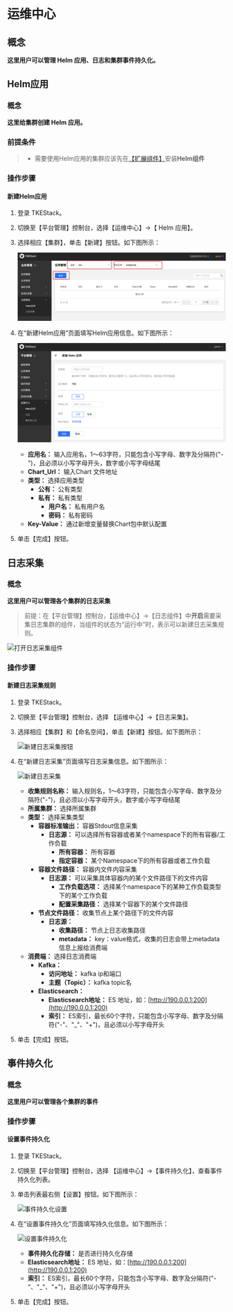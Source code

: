 # 运维中心

## 概念

**这里用户可以管理 Helm 应用、日志和集群事件持久化。**

## Helm应用

### 概念

**这里给集群创建 Helm 应用。**

### 前提条件

> * 需要使用Helm应用的集群应该先在[【扩展组件】](../addon-mgmt.md)安装**Helm组件**

### 操作步骤

#### 新建Helm应用

1. 登录 TKEStack。
2. 切换至【平台管理】控制台，选择【运维中心】-&gt;【 Helm 应用】。
3. 选择相应【集群】，单击【新建】按钮。如下图所示：

   ![&#x65B0;&#x5EFA;Helm&#x6309;&#x94AE;](../../../.gitbook/assets/新建Helm按钮.png)

4. 在“新建Helm应用”页面填写Helm应用信息。如下图所示：

   ![&#x65B0;&#x5EFA;Helm&#x5E94;&#x7528;](../../../.gitbook/assets/xin-jian-helm-ying-yong-%20%281%29%20%281%29.png)

   * **应用名：** 输入应用名，1～63字符，只能包含小写字母、数字及分隔符\("-"\)，且必须以小写字母开头，数字或小写字母结尾
   * **Chart\_Url：** 输入Chart 文件地址
   * **类型：** 选择应用类型
     * **公有：** 公有类型
     * **私有：** 私有类型
       * **用户名：** 私有用户名
       * **密码：** 私有密码
   * **Key-Value：** 通过新增变量替换Chart包中默认配置

5. 单击【完成】按钮。

## 日志采集

### 概念

**这里用户可以管理各个集群的日志采集**

> 前提：在【平台管理】控制台，【运维中心】-&gt;【日志组件】中**开启**需要采集日志集群的组件，当组件的状态为“运行中”时，表示可以新建日志采集规则。

![&#x6253;&#x5F00;&#x65E5;&#x5FD7;&#x91C7;&#x96C6;&#x7EC4;&#x4EF6;](../../../.gitbook/assets/打开日志采集组件.png)

### 操作步骤

#### 新建日志采集规则

1. 登录 TKEStack。
2. 切换至【平台管理】控制台，选择 【运维中心】-&gt;【日志采集】。
3. 选择相应【集群】和【命名空间】，单击【新建】按钮。如下图所示：

   ![&#x65B0;&#x5EFA;&#x65E5;&#x5FD7;&#x91C7;&#x96C6;&#x6309;&#x94AE;](../../../.gitbook/assets/新建日志采集按钮.png)

4. 在“新建日志采集”页面填写日志采集信息。如下图所示：

   ![&#x65B0;&#x5EFA;&#x65E5;&#x5FD7;&#x91C7;&#x96C6;](../../../.gitbook/assets/新建日志采集.png)

   * **收集规则名称：** 输入规则名，1～63字符，只能包含小写字母、数字及分隔符\("-"\)，且必须以小写字母开头，数字或小写字母结尾
   * **所属集群：** 选择所属集群
   * **类型：** 选择采集类型
     * **容器标准输出：** 容器Stdout信息采集
       * **日志源：** 可以选择所有容器或者某个namespace下的所有容器/工作负载
         * **所有容器：** 所有容器
         * **指定容器：** 某个Namespace下的所有容器或者工作负载
     * **容器文件路径：** 容器内文件内容采集
       * **日志源：** 可以采集具体容器内的某个文件路径下的文件内容
         * **工作负载选项：** 选择某个namespace下的某种工作负载类型下的某个工作负载
         * **配置采集路径：** 选择某个容器下的某个文件路径
     * **节点文件路径：**  收集节点上某个路径下的文件内容
       * **日志源：** 
         * **收集路径：** 节点上日志收集路径
         * **metadata：** key：value格式，收集的日志会带上metadata信息上报给消费端
   * **消费端：** 选择日志消费端
     * **Kafka：** 
       * **访问地址：** kafka ip和端口
       * **主题（Topic）：** kafka topic名
     * **Elasticsearch：** 
       * **Elasticsearch地址：** ES 地址，如：[http://190.0.0.1:200](http://190.0.0.1:200)
       * **索引：** ES索引，最长60个字符，只能包含小写字母、数字及分隔符\("-"、"\_"、"+"\)，且必须以小写字母开头

5. 单击【完成】按钮。

## 事件持久化

### 概念

**这里用户可以管理各个集群的事件**

### 操作步骤

#### 设置事件持久化

1. 登录 TKEStack。
2. 切换至【平台管理】控制台，选择 【运维中心】-&gt;【事件持久化】，查看事件持久化列表。
3. 单击列表最右侧【设置】按钮。如下图所示：

   ![&#x4E8B;&#x4EF6;&#x6301;&#x4E45;&#x5316;&#x8BBE;&#x7F6E;](../../../.gitbook/assets/事件持久化设置.png)

4. 在“设置事件持久化”页面填写持久化信息。如下图所示：

   ![&#x8BBE;&#x7F6E;&#x4E8B;&#x4EF6;&#x6301;&#x4E45;&#x5316;](../../../.gitbook/assets/设置事件持久化.png)

   * **事件持久化存储：** 是否进行持久化存储
   * **Elasticsearch地址：** ES 地址，如：[http://190.0.0.1:200](http://190.0.0.1:200)
   * **索引：** ES索引，最长60个字符，只能包含小写字母、数字及分隔符\("-"、"\_"、"+"\)，且必须以小写字母开头

5. 单击【完成】按钮。

